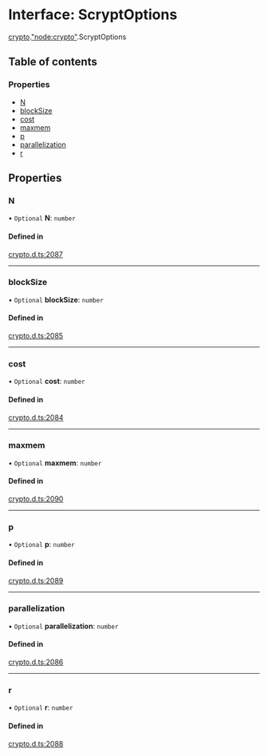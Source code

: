 # Interface: ScryptOptions

[crypto](../modules/crypto.md).["node:crypto"](../modules/crypto._node_crypto_.md).ScryptOptions

## Table of contents

### Properties

- [N](crypto._node_crypto_.ScryptOptions.md#n)
- [blockSize](crypto._node_crypto_.ScryptOptions.md#blocksize)
- [cost](crypto._node_crypto_.ScryptOptions.md#cost)
- [maxmem](crypto._node_crypto_.ScryptOptions.md#maxmem)
- [p](crypto._node_crypto_.ScryptOptions.md#p)
- [parallelization](crypto._node_crypto_.ScryptOptions.md#parallelization)
- [r](crypto._node_crypto_.ScryptOptions.md#r)

## Properties

### N

• `Optional` **N**: `number`

#### Defined in

[crypto.d.ts:2087](https://github.com/goodcodedev/bun-types/blob/8bd1b3a/crypto.d.ts#L2087)

___

### blockSize

• `Optional` **blockSize**: `number`

#### Defined in

[crypto.d.ts:2085](https://github.com/goodcodedev/bun-types/blob/8bd1b3a/crypto.d.ts#L2085)

___

### cost

• `Optional` **cost**: `number`

#### Defined in

[crypto.d.ts:2084](https://github.com/goodcodedev/bun-types/blob/8bd1b3a/crypto.d.ts#L2084)

___

### maxmem

• `Optional` **maxmem**: `number`

#### Defined in

[crypto.d.ts:2090](https://github.com/goodcodedev/bun-types/blob/8bd1b3a/crypto.d.ts#L2090)

___

### p

• `Optional` **p**: `number`

#### Defined in

[crypto.d.ts:2089](https://github.com/goodcodedev/bun-types/blob/8bd1b3a/crypto.d.ts#L2089)

___

### parallelization

• `Optional` **parallelization**: `number`

#### Defined in

[crypto.d.ts:2086](https://github.com/goodcodedev/bun-types/blob/8bd1b3a/crypto.d.ts#L2086)

___

### r

• `Optional` **r**: `number`

#### Defined in

[crypto.d.ts:2088](https://github.com/goodcodedev/bun-types/blob/8bd1b3a/crypto.d.ts#L2088)
